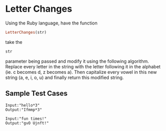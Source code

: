 # Letter Changes

Using the Ruby language, have the function
```ruby
LetterChanges(str)
```

take the

```ruby
str
```

parameter being passed and modify it using the following algorithm. Replace every letter in the string with the letter following it in the alphabet (ie. c becomes d, z becomes a). Then capitalize every vowel in this new string (a, e, i, o, u) and finally return this modified string.

## Sample Test Cases
```
Input:"hello*3"
Output:"Ifmmp*3"

Input:"fun times!"
Output:"gvO Ujnft!"
```
